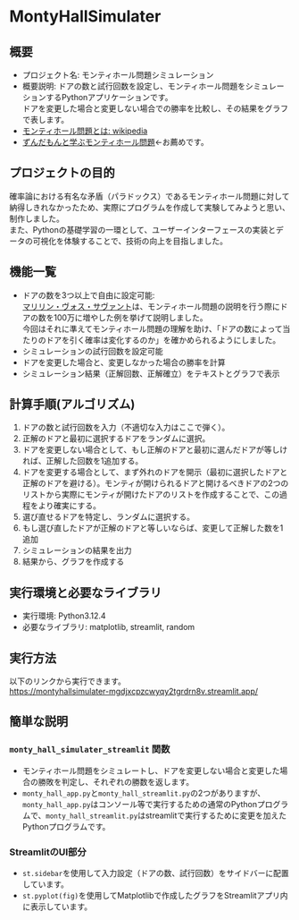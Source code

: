 # MontyHallSimulater
## 概要
* プロジェクト名: モンティホール問題シミュレーション
* 概要説明: ドアの数と試行回数を設定し、モンティホール問題をシミュレーションするPythonアプリケーションです。<br>
ドアを変更した場合と変更しない場合での勝率を比較し、その結果をグラフで表します。<br>
* [モンティホール問題とは: wikipedia](https://ja.wikipedia.org/wiki/%E3%83%A2%E3%83%B3%E3%83%86%E3%82%A3%E3%83%BB%E3%83%9B%E3%83%BC%E3%83%AB%E5%95%8F%E9%A1%8C)
* [ずんだもんと学ぶモンティホール問題](https://youtu.be/q9zvEhPznXE?list=PLJhSNTvUS4ZJNDN7Fw85oV0rmGfBqLfjc)←お薦めです。

## プロジェクトの目的
確率論における有名な矛盾（パラドックス）であるモンティホール問題に対して納得しきれなかったため、実際にプログラムを作成して実験してみようと思い、制作しました。<br>
また、Pythonの基礎学習の一環として、ユーザーインターフェースの実装とデータの可視化を体験することで、技術の向上を目指しました。

## 機能一覧
* ドアの数を3つ以上で自由に設定可能:<br>
[マリリン・ヴォス・サヴァント](https://ja.wikipedia.org/wiki/%E3%83%9E%E3%83%AA%E3%83%AA%E3%83%B3%E3%83%BB%E3%83%9C%E3%82%B9%E3%83%BB%E3%82%B5%E3%83%90%E3%83%B3%E3%83%88)は、モンティホール問題の説明を行う際にドアの数を100万に増やした例を挙げて説明しました。<br>
今回はそれに準えてモンティホール問題の理解を助け、「ドアの数によって当たりのドアを引く確率は変化するのか」を確かめられるようにしました。
* シミュレーションの試行回数を設定可能<br>
* ドアを変更した場合と、変更しなかった場合の勝率を計算
* シミュレーション結果（正解回数、正解確立）をテキストとグラフで表示

## 計算手順(アルゴリズム)
1. ドアの数と試行回数を入力（不適切な入力はここで弾く）。
2. 正解のドアと最初に選択するドアをランダムに選択。
3. ドアを変更しない場合として、もし正解のドアと最初に選んだドアが等しければ、正解した回数を1追加する。
4. ドアを変更する場合として、まず外れのドアを開示（最初に選択したドアと正解のドアを避ける）。モンティが開けられるドアと開けるべきドアの2つのリストから実際にモンティが開けたドアのリストを作成することで、この過程をより確実にする。
5. 選び直せるドアを特定し、ランダムに選択する。
6. もし選び直したドアが正解のドアと等しいならば、変更して正解した数を1追加
7. シミュレーションの結果を出力
8. 結果から、グラフを作成する

## 実行環境と必要なライブラリ
* 実行環境: Python3.12.4
* 必要なライブラリ: matplotlib, streamlit, random

## 実行方法
以下のリンクから実行できます。<br>
https://montyhallsimulater-mgdjxcpzcwyqy2tgrdrn8v.streamlit.app/

## 簡単な説明
### `monty_hall_simulater_streamlit` 関数
* モンティホール問題をシミュレートし、ドアを変更しない場合と変更した場合の勝敗を判定し、それぞれの勝数を返します。<br>
* `monty_hall_app.py`と`monty_hall_streamlit.py`の2つがありますが、`monty_hall_app.py`はコンソール等で実行するための通常のPythonプログラムで、`monty_hall_streamlit.py`はstreamlitで実行するために変更を加えたPythonプログラムです。
### StreamlitのUI部分
* `st.sidebar`を使用して入力設定（ドアの数、試行回数）をサイドバーに配置しています。
* `st.pyplot(fig)`を使用してMatplotlibで作成したグラフをStreamlitアプリ内に表示しています。